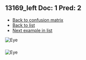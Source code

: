 ## 13169_left Doc: 1 Pred: 2
- [Back to confusion matrix](https://github.com/juliandewit/kaggle_retinopathy/blob/master/matrix.md)
- [Back to list](https://github.com/juliandewit/kaggle_retinopathy/blob/master/lists/12/list.md)
- [Next example in list](https://github.com/juliandewit/kaggle_retinopathy/blob/master/lists/12/13/13267_left.md)

![Eye](https://retinopaty.blob.core.windows.net/size1024/13169_left_1.jpeg)

### 

![Eye]()
